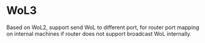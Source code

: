 # WoL3
Based on WoL2, support send WoL to different port, for router port mapping on internal machines if router does not support broadcast WoL internally.

